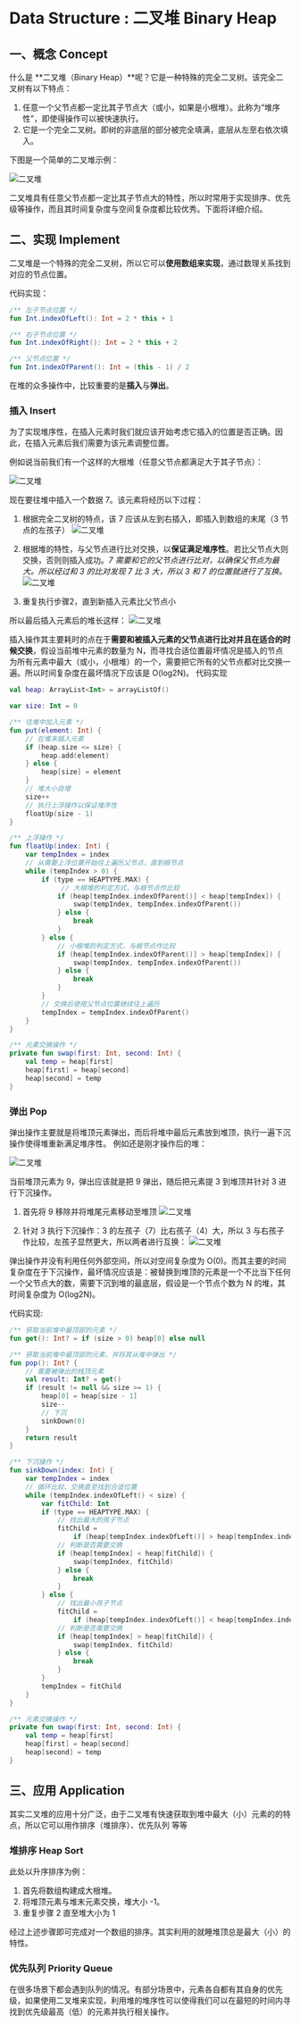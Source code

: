 # Data Structure : 二叉堆 Binary Heap
## 一、概念 Concept
什么是 **二叉堆（Binary Heap）**呢？它是一种特殊的完全二叉树。该完全二叉树有以下特点：

1. 任意一个父节点都一定比其子节点大（或小，如果是小根堆）。此称为“堆序性”，即使得操作可以被快速执行。
2. 它是一个完全二叉树。即树的非底层的部分被完全填满，底层从左至右依次填入。

下图是一个简单的二叉堆示例：

![二叉堆](pic/BinaryHeapDemo.png)

二叉堆具有任意父节点都一定比其子节点大的特性，所以时常用于实现排序、优先级等操作，而且其时间复杂度与空间复杂度都比较优秀。下面将详细介绍。
## 二、实现 Implement
二叉堆是一个特殊的完全二叉树，所以它可以**使用数组来实现**，通过数理关系找到对应的节点位置。

代码实现：

```kotlin
/** 左子节点位置 */
fun Int.indexOfLeft(): Int = 2 * this + 1

/** 右子节点位置 */
fun Int.indexOfRight(): Int = 2 * this + 2

/** 父节点位置 */
fun Int.indexOfParent(): Int = (this - 1) / 2
```

在堆的众多操作中，比较重要的是**插入**与**弹出**。

### 插入 Insert
为了实现堆序性，在插入元素时我们就应该开始考虑它插入的位置是否正确。因此，在插入元素后我们需要为该元素调整位置。

例如说当前我们有一个这样的大根堆（任意父节点都满足大于其子节点）：

![二叉堆](pic/2_1.png)

现在要往堆中插入一个数据 7。该元素将经历以下过程：

1. 根据完全二叉树的特点，该 7 应该从左到右插入，即插入到数组的末尾（3 节点的左孩子）
![二叉堆](pic/2_2.png)

2. 根据堆的特性，与父节点进行比对交换，以**保证满足堆序性**。若比父节点大则交换，否则则插入成功。*7 需要和它的父节点进行比对，以确保父节点为最大。所以经过和 3 的比对发现 7 比 3 大，所以 3 和 7 的位置就进行了互换。*
![二叉堆](pic/2_3.png)

3. 重复执行步骤2，直到新插入元素比父节点小

所以最后插入元素后的堆长这样：
![二叉堆](pic/2_4.png)

插入操作其主要耗时的点在于**需要和被插入元素的父节点进行比对并且在适合的时候交换**，假设当前堆中元素的数量为 N，而寻找合适位置最坏情况是插入的节点为所有元素中最大（或小，小根堆）的一个，需要把它所有的父节点都对比交换一遍。所以时间复杂度在最坏情况下应该是 O(log2N)。
代码实现

```kotlin
val heap: ArrayList<Int> = arrayListOf()

var size: Int = 0

/** 往堆中加入元素 */
fun put(element: Int) {
    // 在堆末插入元素
    if (heap.size <= size) {
        heap.add(element)
    } else {
        heap[size] = element
    }
    // 堆大小自增
    size++
    // 执行上浮操作以保证堆序性
    floatUp(size - 1)
}

/** 上浮操作 */
fun floatUp(index: Int) {
    var tempIndex = index
    // 从需要上浮位置开始往上遍历父节点，直到根节点
    while (tempIndex > 0) {
        if (type == HEAPTYPE.MAX) {
             // 大根堆的判定方式，与根节点作比较
            if (heap[tempIndex.indexOfParent()] < heap[tempIndex]) {
                swap(tempIndex, tempIndex.indexOfParent())
            } else {
                break
            }
        } else {
            // 小根堆的判定方式，与根节点作比较
            if (heap[tempIndex.indexOfParent()] > heap[tempIndex]) {
                swap(tempIndex, tempIndex.indexOfParent())
            } else {
                break
            }
        }
        // 交换后使用父节点位置继续往上遍历
        tempIndex = tempIndex.indexOfParent()
    }
}

/** 元素交换操作 */
private fun swap(first: Int, second: Int) {
    val temp = heap[first]
    heap[first] = heap[second]
    heap[second] = temp
}
```

### 弹出 Pop

弹出操作主要就是将堆顶元素弹出，而后将堆中最后元素放到堆顶，执行一遍下沉操作使得堆重新满足堆序性。
例如还是刚才操作后的堆：

![二叉堆](pic/2_5.png)

当前堆顶元素为 9，弹出应该就是把 9 弹出，随后把元素提 3 到堆顶并针对 3 进行下沉操作。
1. 首先将 9 移除并将堆尾元素移动至堆顶
![二叉堆](pic/2_6.png)

2. 针对 3 执行下沉操作：3 的左孩子（7）比右孩子（4）大，所以 3 与右孩子作比较，左孩子显然更大，所以两者进行互换：
![二叉堆](pic/2_7.png)

弹出操作并没有利用任何外部空间，所以对空间复杂度为 O(0)。而其主要的时间复杂度在于下沉操作，最坏情况应该是：被替换到堆顶的元素是一个不比当下任何一个父节点大的数，需要下沉到堆的最底层，假设是一个节点个数为 N 的堆，其时间复杂度为 O(log2N)。


代码实现:

```kotlin
/** 获取当前堆中最顶部的元素 */
fun get(): Int? = if (size > 0) heap[0] else null

/** 获取当前堆中最顶部的元素，并将其从堆中弹出 */
fun pop(): Int? {
    // 需要被弹出的栈顶元素
    val result: Int? = get()
    if (result != null && size >= 1) {
        heap[0] = heap[size - 1]
        size--
        // 下沉
        sinkDown(0)
    }
    return result
}

/** 下沉操作 */
fun sinkDown(index: Int) {
    var tempIndex = index
    // 循环比较、交换直至找到合适位置
    while (tempIndex.indexOfLeft() < size) {
        var fitChild: Int
        if (type == HEAPTYPE.MAX) {
            // 找出最大的孩子节点
            fitChild =
                if (heap[tempIndex.indexOfLeft()] > heap[tempIndex.indexOfRight()] || tempIndex.indexOfRight() >= size) tempIndex.indexOfLeft() else tempIndex.indexOfRight()
            // 判断是否需要交换
            if (heap[tempIndex] < heap[fitChild]) {
                swap(tempIndex, fitChild)
            } else {
                break
            }
        } else {
            // 找出最小孩子节点
            fitChild =
                if (heap[tempIndex.indexOfLeft()] < heap[tempIndex.indexOfRight()] || tempIndex.indexOfRight() >= size) tempIndex.indexOfLeft() else tempIndex.indexOfRight()
            // 判断是否需要交换
            if (heap[tempIndex] > heap[fitChild]) {
                swap(tempIndex, fitChild)
            } else {
                break
            }
        }
        tempIndex = fitChild
    }
}

/** 元素交换操作 */
private fun swap(first: Int, second: Int) {
    val temp = heap[first]
    heap[first] = heap[second]
    heap[second] = temp
}

```

## 三、应用 Application
其实二叉堆的应用十分广泛，由于二叉堆有快速获取到堆中最大（小）元素的的特点，所以它可以用作排序（堆排序）、优先队列 等等

### 堆排序 Heap Sort
此处以升序排序为例：
1. 首先将数组构建成大根堆。
2. 将堆顶元素与堆末元素交换，堆大小 -1。
3. 重复步骤 2 直至堆大小为 1

经过上述步骤即可完成对一个数组的排序。其实利用的就睡堆顶总是最大（小）的特性。

### 优先队列 Priority Queue
在很多场景下都会遇到队列的情况。有部分场景中，元素各自都有其自身的优先级，如果使用二叉堆来实现，利用堆的堆序性可以使得我们可以在最短的时间内寻找到优先级最高（低）的元素并执行相关操作。
